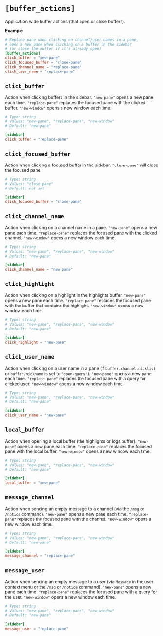 # `[buffer_actions]`

Application wide buffer actions (that open or close buffers).

**Example**

```toml
# Replace pane when clicking on channel/user names in a pane,
# open a new pane when clicking on a buffer in the sidebar
# (or close the buffer if it's already open)
[buffer_actions]
click_buffer = "new-pane"
click_focused_buffer = "close-pane"
click_channel_name = "replace-pane"
click_user_name = "replace-pane"
```

## `click_buffer`

Action when clicking buffers in the sidebar. `"new-pane"` opens a new pane each time. `"replace-pane"` replaces the focused pane with the clicked buffer. `"new-window"` opens a new window each time.

```toml
# Type: string
# Values: "new-pane", "replace-pane", "new-window"
# Default: "new-pane"

[sidebar]
click_buffer = "replace-pane"
```

## `click_focused_buffer`

Action when clicking a focused buffer in the sidebar. `"close-pane"` will close the focused pane.

```toml
# Type: string
# Values: "close-pane"
# Default: not set

[sidebar]
click_focused_buffer = "close-pane"
```

## `click_channel_name`

Action when clicking on a channel name in a pane. `"new-pane"` opens a new pane each time. `"replace-pane"` replaces the focused pane with the clicked channel. `"new-window"` opens a new window each time.

```toml
# Type: string
# Values: "new-pane", "replace-pane", "new-window"
# Default: "new-pane"

[sidebar]
click_channel_name = "new-pane"
```

## `click_highlight`

Action when clicking on a highlight in the highlights buffer. `"new-pane"` opens a new pane each time. `"replace-pane"` replaces the focused pane with the buffer that contains the highlight. `"new-window"` opens a new window each time.

```toml
# Type: string
# Values: "new-pane", "replace-pane", "new-window"
# Default: "new-pane"

[sidebar]
click_highlight = "new-pane"
```

## `click_user_name`

Action when clicking on a user name in a pane (if `buffer.channel.nicklist` or `buffer.nickname` is set to `"open-query"`). `"new-pane"` opens a new pane each time. `"replace-pane"` replaces the focused pane with a query for clicked user. `"new-window"` opens a new window each time.

```toml
# Type: string
# Values: "new-pane", "replace-pane", "new-window"
# Default: "new-pane"

[sidebar]
click_user_name = "new-pane"
```

## `local_buffer`

Action when opening a local buffer (the highlights or logs buffer). `"new-pane"` opens a new pane each time. `"replace-pane"` replaces the focused pane with the local buffer. `"new-window"` opens a new window each time.

```toml
# Type: string
# Values: "new-pane", "replace-pane", "new-window"
# Default: "new-pane"

[sidebar]
local_buffer = "new-pane"
```

## `message_channel`

Action when sending an empty message to a channel (via the `/msg` or `/notice` command). `"new-pane"` opens a new pane each time. `"replace-pane"` replaces the focused pane with the channel. `"new-window"` opens a new window each time.

```toml
# Type: string
# Values: "new-pane", "replace-pane", "new-window"
# Default: "new-pane"

[sidebar]
message_channel = "replace-pane"
```

## `message_user`

Action when sending an empty message to a user (via `Message` in the user context menu or the `/msg` or `/notice` command). `"new-pane"` opens a new pane each time. `"replace-pane"` replaces the focused pane with a query for the user. `"new-window"` opens a new window each time.

```toml
# Type: string
# Values: "new-pane", "replace-pane", "new-window"
# Default: "new-pane"

[sidebar]
message_user = "replace-pane"
```

